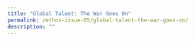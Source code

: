 ```yaml
---
title: "Global Talent: The War Goes On"
permalink: /ethos-issue-05/global-talent-the-war-goes-on/
description: ""
---
```

